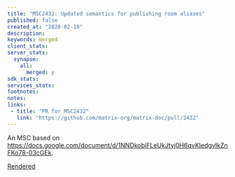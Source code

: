 ```yaml
---
title: "MSC2432: Updated semantics for publishing room aliases"
published: false
created_at: "2020-02-10"
description:
keywords: merged
client_stats:
server_stats:
  synapse:
    all:
      merged: y
sdk_stats:
services_stats:
footnotes:
notes:
links:
 - title: "PR for MSC2432"
   link: "https://github.com/matrix-org/matrix-doc/pull/2432"
---
```

An MSC based on https://docs.google.com/document/d/1NNDkobiFLeUkJtyj0H6qvKIedgvIkZnFKo78-03cGEk.

[Rendered](https://github.com/matrix-org/matrix-doc/blob/main/proposals/2432-revised-alias-publishing.md)

